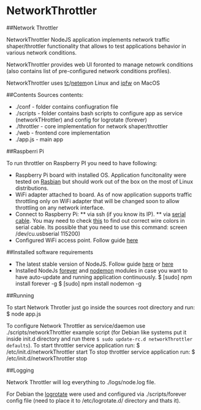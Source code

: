 # NetworkThrottler
##Network Throttler

NetworkThrottler NodeJS application implements network traffic shaper/throttler functionality that allows to test applications behavior in various network conditions. 

NetworkThrottler provides web UI foronted to manage netowrk conditions (also contains list of pre-configured network conditions profiles).

NetworkThrottler uses [tc](http://www.lartc.org/manpages/tc.txt)/[netem](http://www.linuxfoundation.org/collaborate/workgroups/networking/netem)on Linux and [ipfw](http://www.manpages.info/macosx/ipfw.8.html) on MacOS

##Contents
Sources contents:
* ./conf - folder contains confiugration file 
* ./scripts - folder contains bash scripts to configure app as service (networkTHrottler) and config for logrotate (forever)    
* ./throttler - core implementation for network shaper/throttler
* ./web - frontend core implementation
* ./app.js - main app

##Raspberri Pi

To run throttler on Raspberry PI you need to have following:
* Raspberry Pi board with installed OS. Application funcitonality were tested on [Rasbian](http://www.raspbian.org/) but should work out of the box on the most of Linux distributions.
* WiFi adapter attached to board. As of now application supports traffic throttling only on WiFi adapter that will be changed soon to allow throttling on any network interface. 
* Connect to Raspberry Pi: 
** via ssh (if you know its IP).
** via [serial cable](http://workshop.raspberrypiaustralia.com/usb/ttl/connecting/2014/08/31/01-connecting-to-raspberry-pi-via-usb/). You may need to check [this](http://www.adafruit.com/products/954?&main_page=product_info&products_id=954) to find out correct wire colors in serial cable. Its possible that you need to use this command: screen /dev/cu.usbserial 115200)  
* Configured WiFi access point. Follow guide [here](http://raspberrypihq.com/how-to-turn-a-raspberry-pi-into-a-wifi-router/)

##Installed software requirements

* The latest stable version of NodeJS. Follow guide [here](http://weworkweplay.com/play/raspberry-pi-nodejs/) or [here](https://blog.adafruit.com/2015/02/13/download-compiled-version-of-node-js-0-12-0-stable-for-raspberry-pi-here-piday-raspberrypi-raspberry_pi/)
* Installed NodeJs [forever](https://www.npmjs.com/package/forever) and [nodemon](https://www.npmjs.com/package/nodemon) modules in case you want to have auto-update and running application continuously.
	$ [sudo] npm install forever -g
	$ [sudo] npm install nodemon -g

##Running

To start Network Throtler just go inside the sources root directory and run:
	$ node app.js

To configure Network Throttler as service/daemon use ./scripts/networkThrottler example script (for Debian like systems put it inside init.d directory and run there `$ sudo update-rc.d networkThrottler defaults`). 
To start throttler service application run:
	$ /etc/init.d/networkThrottler start
To stop throttler service application run:
	$ /etc/init.d/networkThrottler stop

##Logging

Network Throttler will log everything to ./logs/node.log file.

For Debian the [logrotate](https://packages.debian.org/sid/logrotate) were used and configured via ./scripts/forever config file (need to place it to /etc/logrotate.d/ directory and thats it).



